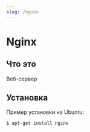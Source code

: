 ```yaml
---
slug: /nginx
---
```


# Nginx

## Что это

Веб-сервер

## Установка

Пример установки на Ubuntu:

```shell
$ apt-get install nginx
```